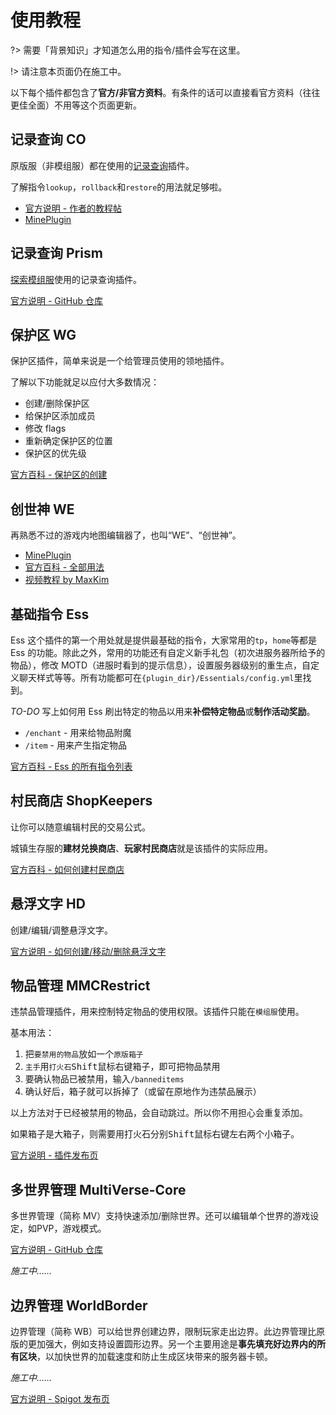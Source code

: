 # 使用教程

?> 需要「背景知识」才知道怎么用的指令/插件会写在这里。

!> 请注意本页面仍在施工中。

以下每个插件都包含了**官方/非官方资料**。有条件的话可以直接看官方资料（往往更佳全面）不用等这个页面更新。

## 记录查询 CO

原版服（非模组服）都在使用的[记录查询](/plugins/logblock.md)插件。

了解指令`lookup`，`rollback`和`restore`的用法就足够啦。

- [官方说明 - 作者的教程帖](http://minerealm.com/community/viewtopic.php?f=32&t=6781)
- [MinePlugin](http://mineplugin.org/CoreProtect)

## 记录查询 Prism

[探索模组服](/mod)使用的记录查询插件。

[官方说明 - GitHub 仓库](https://github.com/prism/Prism)

## 保护区 WG

保护区插件，简单来说是一个给管理员使用的领地插件。

了解以下功能就足以应付大多数情况：

- 创建/删除保护区
- 给保护区添加成员
- 修改 flags
- 重新确定保护区的位置
- 保护区的优先级

[官方百科 - 保护区的创建](https://worldguard.enginehub.org/en/latest/regions/)

## 创世神 WE

再熟悉不过的游戏内地图编辑器了，也叫“WE”、“创世神”。

- [MinePlugin](http://mineplugin.org/WorldEdit)
- [官方百科 - 全部用法](https://worldedit.enginehub.org/en/latest/usage/)
- [视频教程 by MaxKim](https://www.bilibili.com/video/av1379382/)

## 基础指令 Ess

Ess 这个插件的第一个用处就是提供最基础的指令，大家常用的`tp`，`home`等都是 Ess 的功能。除此之外，常用的功能还有自定义新手礼包（初次进服务器所给予的物品），修改 MOTD（进服时看到的提示信息），设置服务器级别的重生点，自定义聊天样式等等。所有功能都可在`{plugin_dir}/Essentials/config.yml`里找到。

*TO-DO* 写上如何用 Ess 刷出特定的物品以用来**补偿特定物品**或**制作活动奖励**。

- `/enchant` - 用来给物品附魔
- `/item` - 用来产生指定物品

[官方百科 - Ess 的所有指令列表](https://essinfo.xeya.me/commands.html)

## 村民商店 ShopKeepers

让你可以随意编辑村民的交易公式。

城镇生存服的**建材兑换商店**、**玩家村民商店**就是该插件的实际应用。

[官方百科 - 如何创建村民商店](https://github.com/Shopkeepers/Shopkeepers-Wiki/wiki/Creating-Shops)

## 悬浮文字 HD

创建/编辑/调整悬浮文字。

[官方说明 - 如何创建/移动/删除悬浮文字](https://filoghost.me/docs/holographic-displays/basics)

## 物品管理 MMCRestrict

违禁品管理插件，用来控制特定物品的使用权限。该插件只能在`模组服`使用。

基本用法：

1. 把`要禁用的物品`放如一个`原版箱子`
2. `主手`用`打火石`<kbd>Shift</kbd><kbd>鼠标右键</kbd>箱子，即可把物品禁用
3. 要确认物品已被禁用，输入`/banneditems`
4. 确认好后，箱子就可以拆掉了（或留在原地作为违禁品展示）

以上方法对于已经被禁用的物品，会自动跳过。所以你不用担心会重复添加。

如果箱子是大箱子，则需要用打火石分别<kbd>Shift</kbd><kbd>鼠标右键</kbd>左右两个小箱子。

[官方说明 - 插件发布页](https://ore.spongepowered.org/leelawd93/MMCRestrict)

## 多世界管理 MultiVerse-Core

多世界管理（简称 MV）支持快速添加/删除世界。还可以编辑单个世界的游戏设定，如PVP，游戏模式。

[官方说明 - GitHub 仓库](https://github.com/Multiverse/Multiverse-Core/wiki)

*施工中……*

## 边界管理 WorldBorder

边界管理（简称 WB）可以给世界创建边界，限制玩家走出边界。此边界管理比原版的更加强大，例如支持设置圆形边界。另一个主要用途是**事先填充好边界内的所有区块**，以加快世界的加载速度和防止生成区块带来的服务器卡顿。

*施工中……*

[官方说明 - Spigot 发布页](https://www.spigotmc.org/resources/worldborder.60905/)